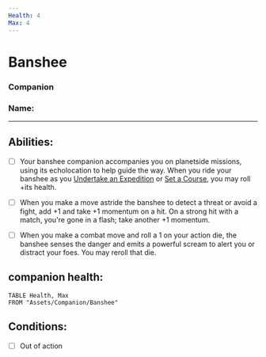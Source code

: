 ```yaml
---
Health: 4
Max: 4
---
```

# Banshee
### Companion
### Name:
<hr>

## Abilities:
- [ ] Your banshee companion accompanies you on planetside missions, using its echolocation to help guide the way. When you ride your banshee as you [Undertake an Expedition](Undertake_an_Expedition.md) or [Set a Course](Set_a_Course.md), you may roll +its health.

- [ ] When you make a move astride the banshee to detect a threat or avoid a fight, add +1 and take +1 momentum on a hit. On a strong hit with a match, you're gone in a flash; take another +1 momentum.

- [ ] When you make a combat move and roll a 1 on your action die, the banshee senses the danger and emits a powerful scream to alert you or distract your foes. You may reroll that die.

## companion health:
```dataview
TABLE Health, Max
FROM "Assets/Companion/Banshee"
```

## Conditions:
- [ ] Out of action

